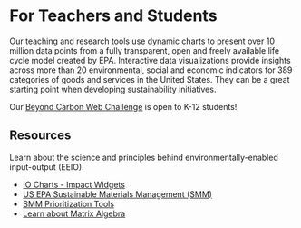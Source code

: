 # For&nbsp;Teachers&nbsp;and&nbsp;Students

Our teaching and research tools use dynamic charts to present over 10 million data points from a fully transparent, open and freely available life cycle model created by EPA. Interactive data visualizations provide insights across more than 20 environmental, social and economic indicators for 389 categories of goods and services in the United States. They can be a great starting point when developing sustainability initiatives.  

Our [Beyond Carbon Web Challenge](../../community/challenge/) is open to K-12 students!

## Resources

Learn about the science and principles behind environmentally-enabled input-output (EEIO).

- [IO Charts - Impact Widgets](/io/charts/)  
- <a href="http://epa.gov/smm" target="_parent">US EPA Sustainable Materials Management (SMM)</a>  
- [SMM Prioritization Tools](https://www.epa.gov/smm/sustainable-materials-management-prioritization-tools)
- [Learn about Matrix Algebra](/io/about/matrix/)  


<br><br>